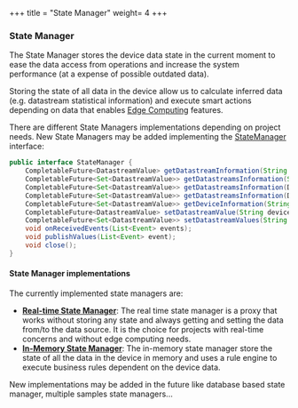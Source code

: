 +++
title = "State Manager"
weight= 4
+++

### State Manager

The State Manager stores the device data state in the current moment to ease the data access from operations and increase the system performance (at a expense of possible outdated data).

Storing the state of all data in the device allow us to calculate inferred data (e.g. datastream statistical information) and execute smart actions depending on data that enables [Edge Computing](https://en.wikipedia.org/wiki/Edge_computing) features.

There are different State Managers implementations depending on project needs. New State Managers may be added implementing the [StateManager](https://github.com/amplia-iiot/oda/blob/master/oda-core/commons/src/main/java/es/amplia/oda/core/commons/interfaces/StateManager.java) interface:

```java
public interface StateManager {
    CompletableFuture<DatastreamValue> getDatastreamInformation(String deviceId, String datastreamId);
    CompletableFuture<Set<DatastreamValue>> getDatastreamsInformation(String deviceId, Set<String> datastreamIds);
    CompletableFuture<Set<DatastreamValue>> getDatastreamsInformation(DevicePattern devicePattern, String datastreamId);
    CompletableFuture<Set<DatastreamValue>> getDatastreamsInformation(DevicePattern devicePattern, Set<String> datastreamId);
    CompletableFuture<Set<DatastreamValue>> getDeviceInformation(String deviceId);
    CompletableFuture<DatastreamValue> setDatastreamValue(String deviceId, String datastreamId, Object value);
    CompletableFuture<Set<DatastreamValue>> setDatastreamValues(String deviceId, Map<String, Object> datastreamValues);
    void onReceivedEvents(List<Event> events);
    void publishValues(List<Event> event);
    void close();
}
```

#### State Manager implementations

The currently implemented state managers are:

* [__Real-time State Manager__](realtime): The real time state manager is a proxy that works without storing any state and always getting and setting the data from/to the data source. It is the choice for projects with real-time concerns and without edge computing needs.
* [__In-Memory State Manager__](inmemory): The in-memory state manager store the state of all the data in the device in memory and uses a rule engine to execute business rules dependent on the device data.

New implementations may be added in the future like database based state manager, multiple samples state managers...

